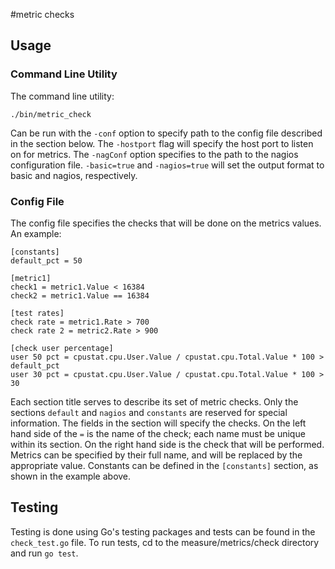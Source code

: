 #metric checks

## Usage

### Command Line Utility

The command line utility:
```
./bin/metric_check
```

Can be run with the `-conf` option to specify path to the config file described in the section below. The `-hostport` flag will specify the host port to listen on for metrics. The `-nagConf` option specifies to the path to the nagios configuration file. `-basic=true` and `-nagios=true` will set the output format to basic and nagios, respectively.

### Config File

The config file specifies the checks that will be done on the metrics values. An example:
```
[constants]
default_pct = 50

[metric1]
check1 = metric1.Value < 16384
check2 = metric1.Value == 16384

[test rates]
check rate = metric1.Rate > 700
check rate 2 = metric2.Rate > 900

[check user percentage]
user 50 pct = cpustat.cpu.User.Value / cpustat.cpu.Total.Value * 100 > default_pct
user 30 pct = cpustat.cpu.User.Value / cpustat.cpu.Total.Value * 100 > 30
```
Each section title serves to describe its set of metric checks. Only the sections `default` and `nagios` and `constants` are reserved for special information. The fields in the section will specify the checks. On the left hand side of the `=` is the name of the check; each name must be unique within its section. On the right hand side is the check that will be performed. Metrics can be specified by their full name, and will be replaced by the appropriate value. Constants can be defined in the `[constants]` section, as shown in the example above.


## Testing
Testing is done using Go's testing packages and tests can be found in the `check_test.go` file.
To run tests, cd to the measure/metrics/check directory and run `go test`.

